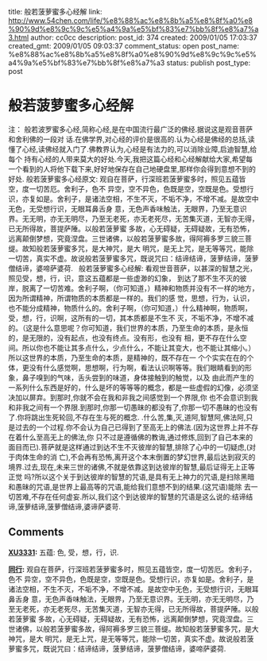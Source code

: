title: 般若菠萝蜜多心经解
link: http://www.54chen.com/life/%e8%88%ac%e8%8b%a5%e8%8f%a0%e8%90%9d%e8%9c%9c%e5%a4%9a%e5%bf%83%e7%bb%8f%e8%a7%a3.html
author: cc0cc
description: 
post_id: 374
created: 2009/01/05 17:03:37
created_gmt: 2009/01/05 09:03:37
comment_status: open
post_name: %e8%88%ac%e8%8b%a5%e8%8f%a0%e8%90%9d%e8%9c%9c%e5%a4%9a%e5%bf%83%e7%bb%8f%e8%a7%a3
status: publish
post_type: post

# 般若菠萝蜜多心经解

注： 般若波罗蜜多心经,简称心经,是在中国流行最广泛的佛经.据说这是观音菩萨和舍利佛的一段对 话.在佛学界,对心经的评价是很高的.认为心经是佛经的总括,读懂了心经,读佛经就入门了.佛教界认为,心经是有法力的,可以消除业障,启迪智慧,给每个 持有心经的人带来莫大的好处.今天,我把这篇心经和心经解献给大家,希望每一个看到的人将他下载下来,好好地保存在自己地硬盘里,那样你会得到意想不到的 好处. 般若菠萝蜜多心经原文: 观自在菩萨，行深班若菠萝蜜多时，照见五蕴皆空，度一切苦厄。舍利子，色不 异空，空不异色，色既是空，空既是色。受想行识，亦复如是。舍利子，是诸法空相，不生不灭，不垢不净，不增不减。是故空中无色，无受想行识，无眼耳鼻舌身 意，无色声香味触法，无眼界，乃至无意识界。无无明，亦无无明尽，乃至无老死，亦无老死尽，无苦集灭道，无智亦无得，已无所得故，菩提萨陲。以般若菠萝蜜 多故，心无碍疑，无碍疑故，无有恐怖，远离颠倒梦想，究竟涅盘。三世诸佛，以般若菠萝蜜多故，得阿褥多罗三貌三菩缇。故知般若菠萝蜜多咒，是大神咒，是大 明咒，是无上咒，是无等等咒，能除一切苦，真实不虚。故说般若菠萝蜜多咒，既说咒曰：结谛结谛，菠萝结谛，菠萝僧结谛，婆啼萨婆荷.   般若菠萝蜜多心经解: 看观世音菩萨，以甚深的智慧之光，照见受，想，行，识，意这五蕴都是一些虚渺的幻象， 到达了那不生不灭的彼岸，脱离了一切苦难。舍利子啊，（你可知道，）精神和物质并没有不一样的地方，因为所谓精神，所谓物质的本质都是一样的。我们的感 觉，思想，行为，认识，也不能分成精神，物质什么的。舍利子啊，（你可知道，）什么精神啊，物质啊，受，想，行，识啊，这所有的一切，其本质都是不生不 灭，不垢不净，不增不减的。（这是什么意思呢？你可知道，我们世界的本质，乃至生命的本质，是永恒的，是无限的，没有起点，也没有终点。没有形，也没有 相，更不存在什么空间。所以你也不能让其多点什么，少点什么，不能让其变大，也不能让其缩小。）所以这世界的本质，乃至生命的本质，是精神的，既不存在一 个个实实在在的个体，更没有什么感觉啊，思想啊，行为啊，看法认识啊等等。我们眼睛看到的形象，鼻子嗅到的气味，舌头尝到的味道，身体接触到的触觉，以及 由此而产生的一系列什么东西是好的，什么是坏的等等等的概念，都是一些虚假的幻像，必须坚决加以屏弃。到那时,你就不会在我和非我之间感觉到一个界限,你 也不会意识到我和非我之间有一个界限.到那时,你那一切愚昧的都没有了,你那一切不愚昧的也没有了.你将跳出生死轮回,不存在生与死的概念. .什么苦,集,灭,道阿,智慧阿,佛法阿,只是过去的一个过程.你不会认为自己已得到了至高无上的佛法.(因为这世界上并不存在着什么至高无上的佛法,你 只不过是遵循佛的教诲,通过修炼,回到了自己本来的面目而已).菩萨就是这样通过到达不生不灭彼岸的智慧,排除了心中的一切疑虑,(对于肉体生命的消 亡),不会再有恐怖,离开这个本末倒置的梦幻世界,最后达到寂灭的境界.过去,现在,未来三世的诸佛,不就是依靠这到达彼岸的智慧,最后证得无上正等正觉 吗?所以这个关于到达彼岸的智慧的咒语,是具有无上神力的咒语,是扫除黑暗和愚昧的咒语,是世界上最高等的咒语,能给我们意想不到的结果.(这咒语)能除 去一切苦难,不存在任何虚妄.所以,我们这个到达彼岸的智慧的咒语是这么说的:结谛结谛,菠萝结谛,菠萝僧结谛,婆谛萨婆苛.

## Comments

**[XU3331](#13078 "2010-09-26 22:46:03"):** 五蕴: 色, 受，想，行，识.

**[同行](#12189 "2010-03-22 18:36:08"):** 观自在菩萨，行深班若菠萝蜜多时，照见五蕴皆空，度一切苦厄。舍利子，色不 异空，空不异色，色既是空，空既是色。受想行识，亦复如是。舍利子，是诸法空相，不生不灭，不垢不净，不增不减。是故空中无色，无受想行识，无眼耳鼻舌身 意，无色声香味触法，无眼界，乃至无意识界。无无明，亦无无明尽，乃至无老死，亦无老死尽，无苦集灭道，无智亦无得，已无所得故，菩提萨陲。以般若菠萝蜜 多故，心无碍疑，无碍疑故，无有恐怖，远离颠倒梦想，究竟涅盘。三世诸佛，以般若菠萝蜜多故，得阿褥多罗三貌三菩缇。故知般若菠萝蜜多咒，是大神咒，是大 明咒，是无上咒，是无等等咒，能除一切苦，真实不虚。故说般若菠萝蜜多咒，既说咒曰：结谛结谛，菠萝结谛，菠萝僧结谛，婆啼萨婆荷.

